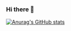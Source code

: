 ### Hi there 👋
[![Anurag's GitHub stats](https://github-readme-stats.vercel.app/api?username=abdansb)](https://github.com/anuraghazra/github-readme-stats)
<!--
![Anurag's GitHub stats](https://github-readme-stats.vercel.app/api?username=abdansb&show_icons=true)
**Abdansb/Abdansb** is a ✨ _special_ ✨ repository because its `README.md` (this file) appears on your GitHub profile.

Here are some ideas to get you started:

- 🔭 I’m currently working on ...
- 🌱 I’m currently learning ...
- 👯 I’m looking to collaborate on ...
- 🤔 I’m looking for help with ...
- 💬 Ask me about ...
- 📫 How to reach me: ...
- 😄 Pronouns: ...
- ⚡ Fun fact: ...
-->

